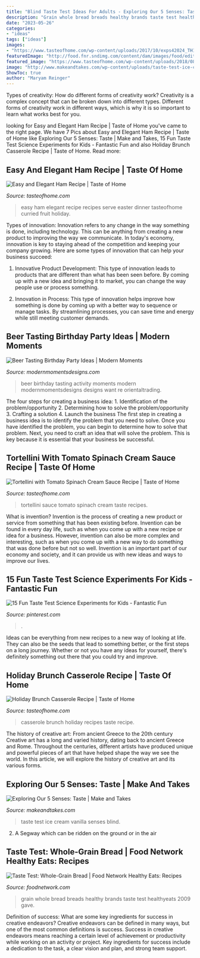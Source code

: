 ```yaml
---
title: "Blind Taste Test Ideas For Adults - Exploring Our 5 Senses: Taste"
description: "Grain whole bread breads healthy brands taste test healthyeats 2009 gave"
date: "2023-05-26"
categories:
- "ideas"
tags: ["ideas"]
images:
- "https://www.tasteofhome.com/wp-content/uploads/2017/10/exps42024_TH143195D07_24_5b-5.jpg"
featuredImage: "http://food.fnr.sndimg.com/content/dam/images/food/editorial/blog/legacy/healthyeats/2009/7/breads_lead.jpg.rend.hgtvcom.616.440.suffix/1505155553070.jpeg"
featured_image: "https://www.tasteofhome.com/wp-content/uploads/2018/08/Tortellini-with-Tomato-Spinach-Cream-Sauce_EXPS_SDON18_139679_C06_19_3b.jpg"
image: "http://www.makeandtakes.com/wp-content/uploads/taste-test-ice-cream-600x408.jpg"
ShowToc: true
author: "Maryam Reinger"
---
```



Types of creativity: How do different forms of creativity work?
Creativity is a complex concept that can be broken down into different types. Different forms of creativity work in different ways, which is why it is so important to learn what works best for you.

	

		
looking for Easy and Elegant Ham Recipe | Taste of Home you've came to the right page. We have 7 Pics about Easy and Elegant Ham Recipe | Taste of Home like Exploring Our 5 Senses: Taste | Make and Takes, 15 Fun Taste Test Science Experiments for Kids - Fantastic Fun and also Holiday Brunch Casserole Recipe | Taste of Home. Read more:
		
    
## Easy And Elegant Ham Recipe | Taste Of Home

<img loading=lazy src="https://www.tasteofhome.com/wp-content/uploads/2017/10/Easy-and-Elegant-Ham_EXPS_HSCBZ16_11595_B08_02_6b-1.jpg" onerror="this.onerror=null;this.src='https://tse1.mm.bing.net/th?id=OIP.-11SI7m1IdOHp1bqe1xsZAHaHa&amp;pid=15.1';" alt="Easy and Elegant Ham Recipe | Taste of Home">

_Source: tasteofhome.com_

>easy ham elegant recipe recipes serve easter dinner tasteofhome curried fruit holiday. 

	

Types of innovation:
Innovation refers to any change in the way something is done, including technology. This can be anything from creating a new product to improving the way we communicate. In today's economy, innovation is key to staying ahead of the competition and keeping your company growing. Here are some types of innovation that can help your business succeed:
1. Innovative Product Development: This type of innovation leads to products that are different than what has been seen before. By coming up with a new idea and bringing it to market, you can change the way people use or process something.

2. Innovation in Process: This type of innovation helps improve how something is done by coming up with a better way to sequence or manage tasks. By streamlining processes, you can save time and energy while still meeting customer demands.


    
## Beer Tasting Birthday Party Ideas | Modern Moments

<img loading=lazy src="http://modernmomentsdesigns.com/wp-content/uploads/2016/10/Beer_Tasting_DIY-11-700x1053.jpg" onerror="this.onerror=null;this.src='https://tse4.mm.bing.net/th?id=OIP.7V5hZMocuCpc8RkKO7aRawHaLJ&amp;pid=15.1';" alt="Beer Tasting Birthday Party Ideas | Modern Moments">

_Source: modernmomentsdesigns.com_

>beer birthday tasting activity moments modern modernmomentsdesigns designs want re orientaltrading. 

	

The four steps for creating a business idea: 1. Identification of the problem/opportunity 2. Determining how to solve the problem/opportunity 3. Crafting a solution 4. Launch the business
The first step in creating a business idea is to identify the problem that you need to solve. Once you have identified the problem, you can begin to determine how to solve that problem. Next, you need to craft an idea that will solve the problem. This is key because it is essential that your business be successful.

    
## Tortellini With Tomato Spinach Cream Sauce Recipe | Taste Of Home

<img loading=lazy src="https://www.tasteofhome.com/wp-content/uploads/2018/08/Tortellini-with-Tomato-Spinach-Cream-Sauce_EXPS_SDON18_139679_C06_19_3b.jpg" onerror="this.onerror=null;this.src='https://tse3.mm.bing.net/th?id=OIP.UCGPaWow_Fjhfuw5DXn6IAHaHa&amp;pid=15.1';" alt="Tortellini with Tomato Spinach Cream Sauce Recipe | Taste of Home">

_Source: tasteofhome.com_

>tortellini sauce tomato spinach cream taste recipes. 

	

What is invention?
Invention is the process of creating a new product or service from something that has been existing before. Invention can be found in every day life, such as when you come up with a new recipe or idea for a business. However, invention can also be more complex and interesting, such as when you come up with a new way to do something that was done before but not so well. Invention is an important part of our economy and society, and it can provide us with new ideas and ways to improve our lives.

    
## 15 Fun Taste Test Science Experiments For Kids - Fantastic Fun

<img loading=lazy src="https://i.pinimg.com/originals/32/e7/86/32e7865b27742626fbff81bcb04c72b9.png" onerror="this.onerror=null;this.src='https://tse4.mm.bing.net/th?id=OIP.wfc2ScDn5dth_UdLjfaITAHaLH&amp;pid=15.1';" alt="15 Fun Taste Test Science Experiments for Kids - Fantastic Fun">

_Source: pinterest.com_

>. 

	

Ideas can be everything from new recipes to a new way of looking at life. They can also be the seeds that lead to something better, or the first steps on a long journey. Whether or not you have any ideas for yourself, there's definitely something out there that you could try and improve.

    
## Holiday Brunch Casserole Recipe | Taste Of Home

<img loading=lazy src="https://www.tasteofhome.com/wp-content/uploads/2017/10/exps42024_TH143195D07_24_5b-5.jpg" onerror="this.onerror=null;this.src='https://tse2.mm.bing.net/th?id=OIP.uA7pRnPuTceB0XgaflRvPwHaHa&amp;pid=15.1';" alt="Holiday Brunch Casserole Recipe | Taste of Home">

_Source: tasteofhome.com_

>casserole brunch holiday recipes taste recipe. 

	

The history of creative art: From ancient Greece to the 20th century
Creative art has a long and varied history, dating back to ancient Greece and Rome. Throughout the centuries, different artists have produced unique and powerful pieces of art that have helped shape the way we see the world. In this article, we will explore the history of creative art and its various forms.

    
## Exploring Our 5 Senses: Taste | Make And Takes

<img loading=lazy src="http://www.makeandtakes.com/wp-content/uploads/taste-test-ice-cream-600x408.jpg" onerror="this.onerror=null;this.src='https://tse4.mm.bing.net/th?id=OIP.uUq0gH2ep8t__6pqFV_jGgHaFC&amp;pid=15.1';" alt="Exploring Our 5 Senses: Taste | Make and Takes">

_Source: makeandtakes.com_

>taste test ice cream vanilla senses blind. 

	

2. A Segway which can be ridden on the ground or in the air

    
## Taste Test: Whole-Grain Bread | Food Network Healthy Eats: Recipes

<img loading=lazy src="http://food.fnr.sndimg.com/content/dam/images/food/editorial/blog/legacy/healthyeats/2009/7/breads_lead.jpg.rend.hgtvcom.616.440.suffix/1505155553070.jpeg" onerror="this.onerror=null;this.src='https://tse4.mm.bing.net/th?id=OIP.NK6GtBn9fdS3IMe6O2keiQHaFS&amp;pid=15.1';" alt="Taste Test: Whole-Grain Bread | Food Network Healthy Eats: Recipes">

_Source: foodnetwork.com_

>grain whole bread breads healthy brands taste test healthyeats 2009 gave. 

	

Definition of success: What are some key ingredients for success in creative endeavors?
Creative endeavors can be defined in many ways, but one of the most common definitions is success. Success in creative endeavors means reaching a certain level of achievement or productivity while working on an activity or project. Key ingredients for success include a dedication to the task, a clear vision and plan, and strong team support.

